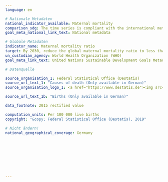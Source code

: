```yaml
---
language: en

# Nationale Metadaten
national_indicator_available: Maternal mortality
comparison_sdg: The time series is compliant with the international metadata description.
goal_meta_national_link_text: National metadata

# Globale Metadaten
indicator_name: Maternal mortality ratio
target: By 2030, reduce the global maternal mortality ratio to less than 70 per 100,000 live births
un_custodian_agency: World Health Organization (WHO)
goal_meta_link_text: United Nations Sustainable Development Goals Metadata

# Datenquelle

source_organisation_1: Federal Statistical Office (Destatis)
source_url_text_1: "Causes of death (Only available in German)"
source_organisation_logo_1: <a href="https://www.destatis.de"><img src="https://g205sdgs.github.io/sdg-indicators/public/LogosEn/destatis.png" alt="Logo Destatis" /></a>

source_url_text_1b: "Births (Only available in German)"

data_footnote: 2015 rectified value

computation_units: Per 100 000 live births
copyright: "&copy; Federal Statistical Office (Destatis), 2019"

# Nicht ändern!
national_geographical_coverage: Germany









---
```

